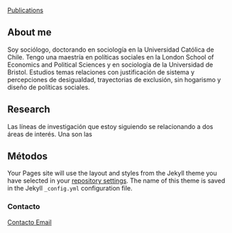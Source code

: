 [Publications](felipestay.github.io/publications)

## About me
Soy sociólogo, doctorando en sociología en la Universidad Católica de Chile. Tengo una maestría en políticas sociales en la London School of Economics and Political Sciences y en sociología de la Universidad de Bristol. Estudios temas relaciones con justificación de sistema y percepciones de desigualdad, trayectorias de exclusión, sin hogarismo y diseño de políticas sociales. 




## Research
Las líneas de investigación que estoy siguiendo se relacionando a dos áreas de interés. Una son las 


## Métodos

Your Pages site will use the layout and styles from the Jekyll theme you have selected in your [repository settings](https://github.com/felipestay/felipestay.github.io/settings/pages). The name of this theme is saved in the Jekyll `_config.yml` configuration file.

### Contacto

[Contacto Email](mailto:fiestay@uc.cl)
